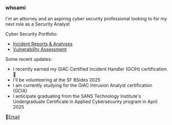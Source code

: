 ### whoami

I'm an attorney and an aspiring cyber security professional looking to for my next role as a Security Analyst

Cyber Security Portfolio:
- <a href = "https://github.com/Sunnfast/incident-reports-analyses"> Incident Reports & Analyses </a>
- <a href = "https://github.com/Sunnfast/vulnerability-assessments"> Vulnerability Assessment </a>

Some recent updates:
- I recently earned my GIAC Certified Incident Handler (GCIH) certification🎉
- I'll be volunteering at the SF BSides 2025
- I am currently studying for the GIAC Intrusion Analyst certification (GCIA)
- I anticipate graduating from the SANS Technology Institute's Undergraduate Certificate in Applied Cybersecurity program in April 2025


📧<a href = "mailto:simonechristen@duck.com">Email </a>



